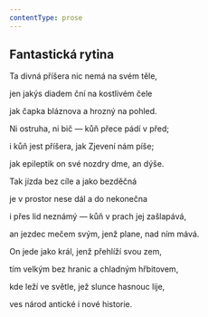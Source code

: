 ```yaml
---
contentType: prose
---
```


## Fantastická rytina

Ta divná příšera nic nemá na svém těle,

jen jakýs diadem ční na kostlivém čele

jak čapka bláznova a hrozný na pohled.

Ni ostruha, ni bič — kůň přece pádí v před;

i kůň jest příšera, jak Zjevení nám píše;

jak epileptik on své nozdry dme, an dýše.

Tak jízda bez cíle a jako bezděčná

je v prostor nese dál a do nekonečna

i přes lid neznámý — kůň v prach jej zašlapává,

an jezdec mečem svým, jenž plane, nad ním mává.

On jede jako král, jenž přehlíží svou zem,

tím velkým bez hranic a chladným hřbitovem,

kde leží ve světle, jež slunce hasnouc lije,

ves národ antické i nové historie.
